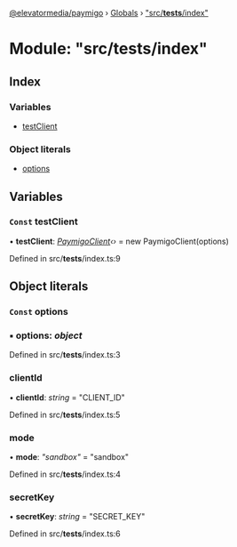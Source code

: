 [@elevatormedia/paymigo](../README.md) › [Globals](../globals.md) › ["src/**tests**/index"](_src___tests___index_.md)

# Module: "src/**tests**/index"

## Index

### Variables

-   [testClient](_src___tests___index_.md#const-testclient)

### Object literals

-   [options](_src___tests___index_.md#const-options)

## Variables

### `Const` testClient

• **testClient**: _[PaymigoClient](../classes/_src_client_.paymigoclient.md)‹›_ = new PaymigoClient(options)

Defined in src/**tests**/index.ts:9

## Object literals

### `Const` options

### ▪ **options**: _object_

Defined in src/**tests**/index.ts:3

### clientId

• **clientId**: _string_ = "CLIENT_ID"

Defined in src/**tests**/index.ts:5

### mode

• **mode**: _"sandbox"_ = "sandbox"

Defined in src/**tests**/index.ts:4

### secretKey

• **secretKey**: _string_ = "SECRET_KEY"

Defined in src/**tests**/index.ts:6
